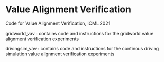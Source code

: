 # Value Alignment Verification
Code for Value Alignment Verification, ICML 2021

gridworld_vav : contains code and instructions for the gridworld value alignment verification experiments

drivingsim_vav : contains code and instructions for the continous driving simulation value alignment verification experiments
